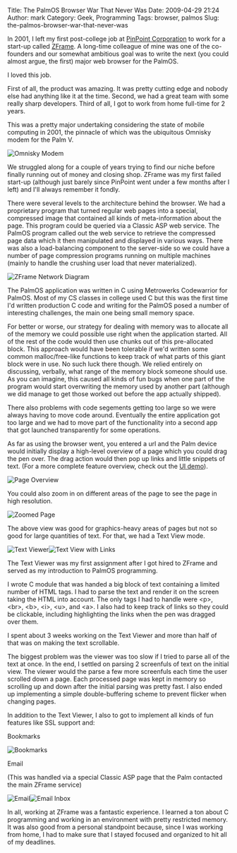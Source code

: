 Title: The PalmOS Browser War That Never Was
Date: 2009-04-29 21:24
Author: mark
Category: Geek, Programming
Tags: browser, palmos
Slug: the-palmos-browser-war-that-never-was

In 2001, I left my first post-college job at [PinPoint Corporation][] to
work for a start-up called [ZFrame][]. A long-time colleague of mine was
one of the co-founders and our somewhat ambitious goal was to write the
next (you could almost argue, the first) major web browser for the
PalmOS.

I loved this job.

First of all, the product was amazing. It was pretty cutting edge and
nobody else had anything like it at the time. Second, we had a great
team with some really sharp developers. Third of all, I got to work from
home full-time for 2 years.

This was a pretty major undertaking considering the state of mobile
computing in 2001, the pinnacle of which was the ubiquitous Omnisky
modem for the Palm V.

![Omnisky Modem][]

We struggled along for a couple of years trying to find our niche before
finally running out of money and closing shop. ZFrame was my first
failed start-up (although just barely since PinPoint went under a few
months after I left) and I'll always remember it fondly.

There were several levels to the architecture behind the browser. We had
a proprietary program that turned regular web pages into a special,
compressed image that contained all kinds of meta-information about the
page. This program could be queried via a Classic ASP web service. The
PalmOS program called out the web service to retrieve the compressed
page data which it then manipulated and displayed in various ways. There
was also a load-balancing component to the server-side so we could have
a number of page compression programs running on multiple machines
(mainly to handle the crushing user load that never materialized).

![ZFrame Network Diagram][]

The PalmOS application was written in C using Metrowerks Codewarrior for
PalmOS. Most of my CS classes in college used C but this was the first
time I'd written production C code and writing for the PalmOS posed a
number of interesting challenges, the main one being small memory space.

For better or worse, our strategy for dealing with memory was to
allocate all of the memory we could possible use right when the
application started. All of the rest of the code would then use chunks
out of this pre-allocated block. This approach would have been tolerable
if we'd written some common malloc/free-like functions to keep track of
what parts of this giant block were in use. No such luck there though.
We relied entirely on discussing, verbally, what range of the memory
block someone should use. As you can imagine, this caused all kinds of
fun bugs when one part of the program would start overwriting the memory
used by another part (although we did manage to get those worked out
before the app actually shipped).

There also problems with code segements getting too large so we were
always having to move code around. Eventually the entire application got
too large and we had to move part of the functionality into a second app
that got launched transparently for some operations.

As far as using the browser went, you entered a url and the Palm device
would initially display a high-level overview of a page which you could
drag the pen over. The drag action would then pop up links and little
snippets of text. (For a more complete feature overview, check out the
[UI demo][]).

![Page Overview][]

You could also zoom in on different areas of the page to see the page in
high resolution.

![Zoomed Page][]

The above view was good for graphics-heavy areas of pages but not so
good for large quantities of text. For that, we had a Text View mode.

![Text Viewer][]![Text View with Links][]

The Text Viewer was my first assignment after I got hired to ZFrame and
served as my introduction to PalmOS programming.

I wrote C module that was handed a big block of text containing a
limited number of HTML tags. I had to parse the text and render it on
the screen taking the HTML into account. The only tags I had to handle
were <p\>, <br\>, <b\>, <i\>, <u\>, and <a\>. I also had to keep track
of links so they could be clickable, including highlighting the links
when the pen was dragged over them.

I spent about 3 weeks working on the Text Viewer and more than half of
that was on making the text scrollable.

The biggest problem was the viewer was too slow if I tried to parse all
of the text at once. In the end, I settled on parsing 2 screenfuls of
text on the initial view. The viewer would the parse a few more
screenfuls each time the user scrolled down a page. Each processed page
was kept in memory so scrolling up and down after the initial parsing
was pretty fast. I also ended up implementing a simple double-buffering
scheme to prevent flicker when changing pages.

In addition to the Text Viewer, I also to got to implement all kinds of
fun features like SSL support and:

Bookmarks

![Bookmarks][]

Email

(This was handled via a special Classic ASP page that the Palm contacted
the main ZFrame service)

![Email][]![Email Inbox][]

In all, working at ZFrame was a fantastic experience. I learned a ton
about C programming and working in an environment with pretty restricted
memory. It was also good from a personal standpoint because, since I was
working from home, I had to make sure that I stayed focused and
organized to hit all of my deadlines.

  [PinPoint Corporation]: http://www.pinpointco.com
  [ZFrame]: http://www.zframe.com/
  [Omnisky Modem]: http://farm4.static.flickr.com/3553/3486066247_4246cb702c_o.jpg
  [ZFrame Network Diagram]: http://farm4.static.flickr.com/3557/3486290633_69ce3f6881_o.png
  [UI demo]: http://www.zframe.com/uidemo.html
  [Page Overview]: http://farm4.static.flickr.com/3304/3487085516_665a31be18_o.jpg
  [Zoomed Page]: http://farm4.static.flickr.com/3639/3487085480_98f3275009_o.jpg
  [Text Viewer]: http://farm4.static.flickr.com/3615/3486271387_01040fd1dd_o.jpg
  [Text View with Links]: http://farm4.static.flickr.com/3410/3486271415_3dce2591e3_o.jpg
  [Bookmarks]: http://farm4.static.flickr.com/3411/3486271681_7fd7319146_o.jpg
  [Email]: http://farm4.static.flickr.com/3548/3486271623_98823f20f7_o.jpg
  [Email Inbox]: http://farm4.static.flickr.com/3332/3487085558_d2fefa1188_o.jpg
